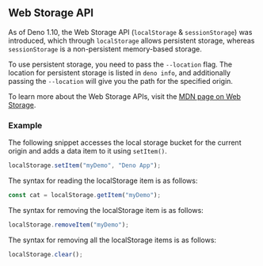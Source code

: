 ## Web Storage API

As of Deno 1.10, the Web Storage API (`localStorage` & `sessionStorage`) was
introduced, which through `localStorage` allows persistent storage, whereas
`sessionStorage` is a non-persistent memory-based storage.

To use persistent storage, you need to pass the `--location` flag. The location
for persistent storage is listed in `deno info`, and additionally passing the
`--location` will give you the path for the specified origin.

To learn more about the Web Storage APIs, visit the
[MDN page on Web Storage](https://developer.mozilla.org/en-US/docs/Web/API/Storage).

### Example

The following snippet accesses the local storage bucket for the current origin
and adds a data item to it using `setItem()`.

```ts
localStorage.setItem("myDemo", "Deno App");
```

The syntax for reading the localStorage item is as follows:

```ts
const cat = localStorage.getItem("myDemo");
```

The syntax for removing the localStorage item is as follows:

```ts
localStorage.removeItem("myDemo");
```

The syntax for removing all the localStorage items is as follows:

```ts
localStorage.clear();
```
